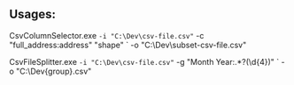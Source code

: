 ## Usages:
CsvColumnSelector.exe `
-i "C:\Dev\csv-file.csv" `
-c "full_address:address" "shape" `
-o "C:\Dev\subset-csv-file.csv" 

CsvFileSplitter.exe `
-i "C:\Dev\csv-file.csv" `
-g "Month Year:.*?(\d{4})" `
-o "C:\Dev\{group}.csv"
